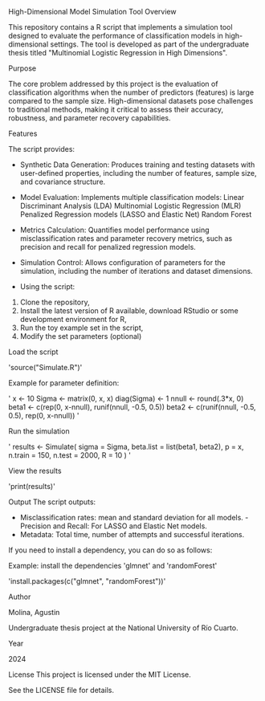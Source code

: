 High-Dimensional Model Simulation Tool Overview

This repository contains a R script that implements a simulation tool designed to evaluate the performance of classification models in high-dimensional settings. The tool is developed as part of the undergraduate thesis titled "Multinomial Logistic Regression in High Dimensions".

Purpose

The core problem addressed by this project is the evaluation of classification algorithms when the number of predictors (features) is large compared to the sample size. High-dimensional datasets pose challenges to traditional methods, making it critical to assess their accuracy, robustness, and parameter recovery capabilities.

Features

The script provides:

- Synthetic Data Generation: Produces training and testing datasets with user-defined properties, including the number of features, sample size, and covariance structure.

- Model Evaluation: Implements multiple classification models: Linear Discriminant Analysis (LDA) Multinomial Logistic Regression (MLR) Penalized Regression models (LASSO and Elastic Net) Random Forest

- Metrics Calculation: Quantifies model performance using misclassification rates and parameter recovery metrics, such as precision and recall for penalized regression models.

- Simulation Control: Allows configuration of parameters for the simulation, including the number of iterations and dataset dimensions.

- Using the script:

1. Clone the repository,
2. Install the latest version of R available, download RStudio or some development environment for R,
3. Run the toy example set in the script,
4. Modify the set parameters (optional)

Load the script

'source("Simulate.R")'

Example for parameter definition:

'
x <- 10
Sigma <- matrix(0, x, x)
diag(Sigma) <- 1
nnull <- round(.3*x, 0)
beta1 <- c(rep(0, x-nnull), runif(nnull, -0.5, 0.5))
beta2 <- c(runif(nnull, -0.5, 0.5), rep(0, x-nnull))
'

Run the simulation

'
results <- Simulate(
  sigma = Sigma,
  beta.list = list(beta1, beta2),
  p = x,
  n.train = 150,
  n.test = 2000,
  R = 10
)
'

View the results

'print(results)'

Output The script outputs:

- Misclassification rates: mean and standard deviation for all models. - Precision and Recall: For LASSO and Elastic Net models.
- Metadata: Total time, number of attempts and successful iterations.

If you need to install a dependency, you can do so as follows:

Example: install the dependencies 'glmnet' and 'randomForest'

'install.packages(c("glmnet", "randomForest"))'

Author

Molina, Agustin

Undergraduate thesis project at the National University of Río Cuarto.

Year

2024

License This project is licensed under the MIT License.

See the LICENSE file for details.